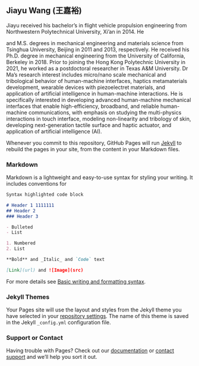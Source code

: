 
## Jiayu Wang (王嘉裕)

Jiayu received his bachelor’s in flight vehicle propulsion engineering from Northwestern Polytechnical University, Xi’an in 2014. He  

and M.S. degrees in mechanical engineering and materials science from Tsinghua University, Beijing in 2011 and 2013, respectively. He received his Ph.D. degree in mechanical engineering from the University of California, Berkeley in 2018. Prior to joining the Hong Kong Polytechnic University in 2021, he worked as a postdoctoral researcher in Texas A&M University.
Dr Ma’s research interest includes micro/nano scale mechanical and tribological behavior of human-machine interfaces, haptics metamaterials development, wearable devices with piezoelectret materials, and application of artificial intelligence in human-machine interactions. He is specifically interested in developing advanced human-machine mechanical interfaces that enable high-efficiency, broadband, and reliable human-machine communications, with emphasis on studying the multi-physics interactions in touch interface, modeling non-linearity and tribology of skin, developing next-generation tactile surface and haptic actuator, and application of artificial intelligence (AI).

Whenever you commit to this repository, GitHub Pages will run [Jekyll](https://jekyllrb.com/) to rebuild the pages in your site, from the content in your Markdown files.

### Markdown



Markdown is a lightweight and easy-to-use syntax for styling your writing. It includes conventions for

```markdown
Syntax highlighted code block

# Header 1 1111111
## Header 2
### Header 3

- Bulleted
- List

1. Numbered
2. List

**Bold** and _Italic_ and `Code` text

[Link](url) and ![Image](src)
```

For more details see [Basic writing and formatting syntax](https://docs.github.com/en/github/writing-on-github/getting-started-with-writing-and-formatting-on-github/basic-writing-and-formatting-syntax).

### Jekyll Themes

Your Pages site will use the layout and styles from the Jekyll theme you have selected in your [repository settings](https://github.com/JiayuWang94/jiayuwang.github.io/settings/pages). The name of this theme is saved in the Jekyll `_config.yml` configuration file.

### Support or Contact

Having trouble with Pages? Check out our [documentation](https://docs.github.com/categories/github-pages-basics/) or [contact support](https://support.github.com/contact) and we’ll help you sort it out.
